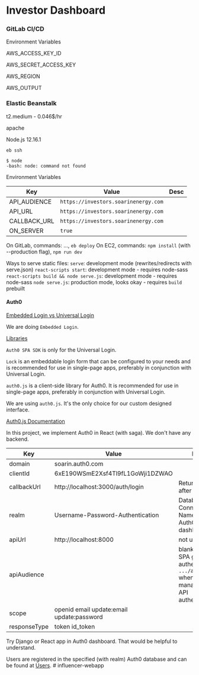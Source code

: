# Investor Dashboard

### GitLab CI/CD

Environment Variables

AWS_ACCESS_KEY_ID

AWS_SECRET_ACCESS_KEY

AWS_REGION

AWS_OUTPUT

### Elastic Beanstalk

t2.medium - 0.046$/hr

apache

Node.js 12.16.1


`eb ssh`

```
$ node
-bash: node: command not found
```


Environment Variables

| Key | Value | Desc |
| ----|-------|------|
| API_AUDIENCE | `https://investors.soarinenergy.com` | |
| API_URL | `https://investors.soarinenergy.com` | |
| CALLBACK_URL | `https://investors.soarinenergy.com` | |
| ON_SERVER | `true` | |


On GitLab, commands: ..., `eb deploy`
On EC2, commands: `npm install` (with --production flag), `npm run dev`


Ways to serve static files:
`serve`: development mode (rewrites/redirects with serve.json)
`react-scripts start`: development mode - requires node-sass
`react-scripts build && node serve.js`: development mode - requires node-sass
`node serve.js`: production mode, looks okay - requires `build` prebuilt


#### Auth0

[Embedded Login vs Universal Login](https://auth0.com/docs/guides/login/universal-vs-embedded)

We are doing `Embedded Login`.

[Libraries](https://auth0.com/docs/libraries)

`Auth0 SPA SDK` is only for the Universal Login.

`Lock` is an embeddable login form that can be configured to your needs and is recommended for use in single-page apps, preferably in conjunction with Universal Login.

`auth0.js` is a client-side library for Auth0. It is recommended for use in single-page apps, preferably in conjunction with Universal Login.

We are using `auth0.js`. It's the only choice for our custom designed interface.

[Auth0.js Documentation](https://auth0.github.io/auth0.js/index.html)

In this project, we implement Auth0 in React (with saga). We don't have any backend.

| Key | Value | Desc |
| ----|-------|------|
| domain | soarin.auth0.com |  |
| clientId | 6xE190WSmE2Xsf4Tl9fL1GoWji1DZWAO |  |
| callbackUrl | http://localhost:3000/auth/login | Return URL after login |
| realm | Username-Password-Authentication | Database Connection Name (in Auth0 dashboard) |
| apiUrl | http://localhost:8000 | not used |
| apiAudience |  | blank when SPA general authentication, `.../api/v2/` when management API authentication |
| scope | openid email update:email update:password |  |
| responseType | token id_token |  | 


Try Django or React app in Auth0 dashboard. That would be helpful to understand.

Users are registered in the specified (with realm) Auth0 database and can be found at [Users](https://manage.auth0.com/dashboard/us/soarin/users).
#   i n f l u e n c e r - w e b a p p  
 